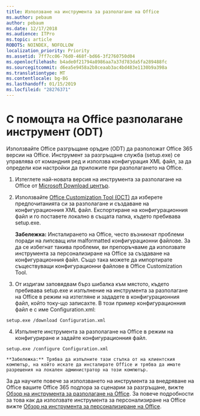 ```yaml
---
title: Използване на инструмента за разполагане на Office
ms.author: pebaum
author: pebaum
ms.date: 12/17/2018
ms.audience: ITPro
ms.topic: article
ROBOTS: NOINDEX, NOFOLLOW
localization_priority: Priority
ms.assetid: 7ff7cc06-76d0-468f-bd66-3f2760750d04
ms.openlocfilehash: b4ade0f21794a8986aa7a37d783da5fa289488fc
ms.sourcegitcommit: d6ea5e9458a2b8ceaab3ac4bd483e1130b9a398a
ms.translationtype: MT
ms.contentlocale: bg-BG
ms.lasthandoff: 01/15/2019
ms.locfileid: "28276371"
---
```

# <a name="using-the-office-deployment-tool-odt"></a>С помощта на Office разполагане инструмент (ODT)

Използвайте Office разгръщане оръдие (ODT) да разположат Office 365 версии на Office. Инструмент за разгръщане служба (setup.exe) се управлява от командния ред и използва конфигурация XML файл, за да определи кои настройки да приложите при разполагането на Office.
  
1. Изтеглете най-новата версия на инструмента за разполагане на Office от [Microsoft Download център](http://go.microsoft.com/fwlink/p/?LinkID=626065).
    
2. Използвайте [Office Customization Tool (OCT)](https://config.office.com) да изберете предпочитанията си за разполагане и създаване на конфигурационния XML файл. Експортиране на конфигурационния файл и го поставете локално в същата папка, където пребивава setup.exe. 
    
    **Забележка:** Инсталирането на Office, често възникнат проблеми поради на липсващ или malformatted конфигурационни файлове. За да се избегнат такива проблеми, ви препоръчваме да използвате инструмента за персонализиране на Office за създаване на конфигурационния файл. Също така можете да импортирате съществуващи конфигурационни файлове в Office Customization Tool. 
    
3. От издигам заповядвам бърз шибалка към мястото, където пребивава setup.exe и изпълнение на инструмента за разполагане на Office в режим на изтегляне и зададете в конфигурационния файл, който току-що записахте. В този пример конфигурационния файл е с име Configuration.xml:
    
  ```
  setup.exe /download Configuration.xml  
  ```

4. Изпълнете инструмента за разполагане на Office в режим на конфигуриране и задайте конфигурационния файл.
    
  ```
  setup.exe /configure Configuration.xml
  ```

    **Забележка:** Трябва да изпълните тази стъпка от на клиентския компютър, на който искате да инсталирате Office и трябва да имате разрешения на локален администратор на този компютър. 
    
За да научите повече за използването на инструмента за внедряване на Office вашите Office 365 подпора за сценарии за разгръщане, вижте [Обзор на инструмента за разполагане на Office](https://docs.microsoft.com/deployoffice/overview-of-the-office-2016-deployment-tool). За повече подробности за това как да използвате инструмента за персонализиране на Office вижте [Обзор на инструмента за персонализиране на Office](https://docs.microsoft.com/DeployOffice/overview-of-the-office-customization-tool-for-click-to-run).
  

